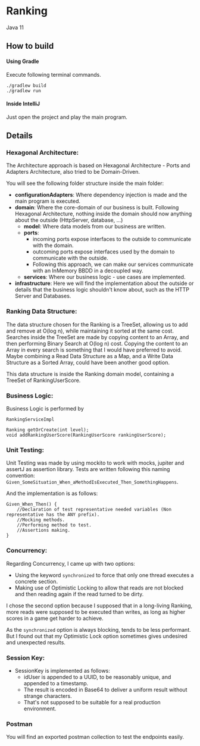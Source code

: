 # Ranking
Java 11
## How to build
#### Using Gradle
Execute following terminal commands.
```
./gradlew build
./gradlew run
```
#### Inside IntelliJ
Just open the project and play the main program.
## Details
### Hexagonal Architecture:
The Architecture approach is based on Hexagonal Architecture - Ports and Adapters
Architecture, also tried to be Domain-Driven.

You will see the following folder structure inside the main folder:
- **configurationAdapters**: Where dependency injection is made and the main program is executed.
- **domain**: Where the core-domain of our business is built. Following Hexagonal Architecture, nothing inside the domain
should now anything about the outside (HttpServer, database, ...)
    - **model**: Where data models from our business are written.
    - **ports**:
      - incoming ports expose interfaces to the outside to communicate with the domain.
      - outcoming ports expose interfaces used by the domain to communicate with the outside.
      - Following this approach, we can make our services communicate with an InMemory BBDD in a decoupled way.
    - **services**: Where our business logic - use cases are implemented.
- **infrastructure**: Here we will find the implementation about the outside or details that the business
logic shouldn't know about, such as the HTTP Server and Databases.

### Ranking Data Structure:
The data structure chosen for the Ranking is a TreeSet, allowing us to add and remove at O(log n), while
maintaining it sorted at the same cost.
Searches inside the TreeSet are made by copying content to an Array, and then performing Binary Search at O(log n) cost.
Copying the content to an Array in every search is something that I would have preferred to avoid.
Maybe combining a Read Data Structure as a Map, and a Write Data Structure as a Sorted Array, could have been another
good option.

This data structure is inside the Ranking domain model, containing a TreeSet of RankingUserScore.

### Business Logic:
Business Logic is performed by 
```
RankingServiceImpl

Ranking getOrCreate(int level);
void addRankingUserScore(RankingUserScore rankingUserScore);
``` 
### Unit Testing:
Unit Testing was made by using mockito to work with mocks, jupiter and assertJ as assertion library.
Tests are written following this naming convention:
`Given_SomeSituation_When_aMethodIsExecuted_Then_SomethingHappens`.

And the implementation is as follows:
```
Given_When_Then() {
    //Declaration of test representative needed variables (Non representative has the ANY prefix).
    //Mocking methods.
    //Performing method to test.
    //Assertions making.
}
```
### Concurrency:
Regarding Concurrency, I came up with two options:
- Using the keyword `synchronized` to force that only one thread executes a concrete section.
- Making use of Optimistic Locking to allow that reads are not blocked and then reading again
if the read turned to be dirty.

I chose the second option because I supposed that in a long-living Ranking, more reads were supposed to be executed
than writes, as long as higher scores in a game get harder to achieve.

As the `synchronized` option is always blocking, tends to be less performant. But I found out that my
Optimistic Lock option sometimes gives undesired and unexpected results.
### Session Key:
- SessionKey is implemented as follows:
  - idUser is appended to a UUID, to be reasonably unique, and appended to a timestamp.
  - The result is encoded in Base64 to deliver a uniform result without strange characters.
  - That's not supposed to be suitable for a real production environment.
### Postman
You will find an exported postman collection to test the endpoints easily.

